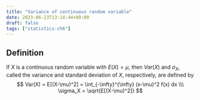 ```yaml
---
title: "Variance of continuous random variable"
date: 2023-06-23T13:14:44+09:00
draft: false
tags: ["statistics-ch6"]
---
```


## Definition
If $X$ is a continuous random variable with $E(X) = \mu$, then $Var(X)$ and $\sigma_X$, called the variance and standard deviation of $X$, respectively, are defined by 
$$
Var(X) = E[(X-\mu)^2] = \int_{-\infty}^{\infty} (x-\mu)^2 f(x) dx \\\
\sigma_X = \sqrt{E[(X-\mu)^2]}
$$